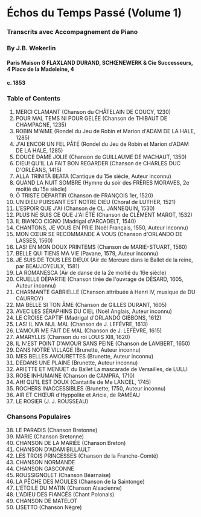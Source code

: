 # Échos du Temps Passé (Volume 1)
### Transcrits avec Accompagnement de Piano
### By J.B. Wekerlin
#### Paris Maison G FLAXLAND DURAND, SCHŒNEWERK & Cie Successeurs, 4 Place de la Madeleine, 4
#### c. 1853

### Table of Contents

1. MERCI CLAMANT (Chanson du CHÂTELAIN DE COUCY, 1230)
2. POUR MAL TEMS NI POUR GELÉE (Chanson de THIBAUT DE CHAMPAGNE, 1235)
3. ROBIN M'AIME (Rondel du Jeu de Robin et Marion d'ADAM DE LA HALE, 1285)
4. J'AI ENCOR UN FEL PÂTÉ (Rondel du Jeu de Robin et Marion d'ADAM DE LA HALE, 1285)
5. DOUCE DAME JOLIE (Chanson de GUILLAUME DE MACHAUT, 1350)
6. DIEU! QU'IL LA FAIT BON REGARDER (Chanson de CHARLES DUC D'ORLÉANS, 1415)
7. ALLA TRINITÀ BEATA (Cantique du 15e siècle, Auteur inconnu)
8. QUAND LA NUIT SOMBRE (Hymne du soir des FRÈRES MORAVES, 2e moitié du 15e siècle)
9. Ô TRISTE DÉPARTIR (Chanson de FRANÇOIS 1er, 1520)
10. UN DIEU PUISSANT EST NOTRE DIEU (Choral de LUTHER, 1521)
11. L'ESPOIR QUE J'AI (Chanson de CL. JANNEQUIN, 1530)
12. PLUS NE SUIS CE QUE J'AI ÉTÉ (Chanson de CLÉMENT MAROT, 1532)
13. IL BIANCO CIGNO (Madrigal d'ARCADELT, 1540)
14. CHANTONS, JE VOUS EN PRIE (Noël Français, 1550, Auteur inconnu)
15. MON CŒUR SE RECOMMANDE À VOUS (Chanson d'ORLANDO DE LASSES, 1560)
16. LAS! EN MON DOUX PRINTEMS (Chanson de MARIE-STUART, 1560)
17. BELLE QUI TIENS MA VIE (Pavane, 1579, Auteur inconnu)
18. JE SUIS DE TOUS LES DIEUX (Air de Mercure dans le Ballet de la reine, par BEAUJOYEULX, 1581)
19. LA ROMANESCA (Air de danse de la 2e moitié du 16e siècle)
20. CRUELLE DÉPARTIE (Chanson tirée de l'ouvrage de DÉSARD, 1605, Auteur inconnu)
21. CHARMANTE GABRIELLE (Chanson attribuée à Henri IV, musique de DU CAURROY)
22. MA BELLE SI TON ÂME (Chanson de GILLES DURANT, 1605)
23. AVEC LES SÉRAPHINS DU CIEL (Noël Anglais, Auteur inconnu)
24. LE CROISE CAPTIF (Madrigal d'ORLANDO GIBBONS, 1612)
25. LAS! IL N'A NUL MAL (Chanson de J. LEFÈVRE, 1613)
26. L'AMOUR ME FAIT DE MAL (Chanson de J. LEFÈVRE, 1615)
27. AMARYLLIS (Chanson du roi LOUIS XIII, 1620)
28. IL N'EST POINT D'AMOUR SANS PEINE (Chanson de LAMBERT, 1650)
29. DANS NOTRE VILLAGE (Brunette, Auteur inconnu)
30. MES BELLES AMOURETTES (Brunette, Auteur inconnu)
31. DEDANS UNE PLAINE (Brunette, Auteur inconnu)
32. ARIETTE ET MENUET du Ballet La mascarade de Versailles, de LULLI
33. ROSE INHUMAINE (Chanson de CAMPRA, 1710)
34. AH! QU'IL EST DOUX (Cantatille de Me LANCEL, 1745)
35. ROCHERS INACCESSIBLES (Brunette, 1750, Auteur inconnu)
36. AIR ET CHŒUR d'Hyppolite et Aricie, de RAMEAU
37. LE ROSIER (J. J. ROUSSEAU)

### Chansons Populaires

38. LE PARADIS (Chanson Bretonne)
39. MARIE (Chanson Bretonne)
40. CHANSON DE LA MARIÉE (Chanson Breton)
41. CHANSON D'ADAM BILLAULT
42. LES TROIS PRINCESSES (Chanson de la Franche-Comté)
43. CHANSON NORMANDE
44. CHANSON GASCONNE
45. ROUSSIGNOLET (Chanson Béarnaise)
46. LA PÊCHE DES MOULES (Chanson de la Saintonge)
47. L'ÉTOILE DU MATIN (Chanson Alsacienne)
48. L'ADIEU DES FIANCÉS (Chant Polonais)
49. CHANSON DE MATELOT
50. LISETTO (Chanson Nègre)
